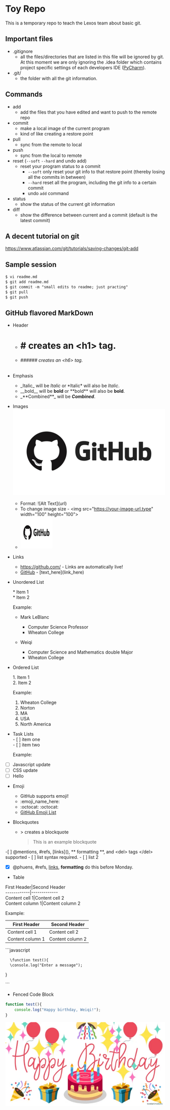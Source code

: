 # Toy Repo
This is a temporary repo to teach the Lexos team about basic git.  

## Important files
  * .gitignore
    * all the files/directories that are listed in this file will be ignored by git. At this moment we are only ignoring
     the .idea folder which contains project specific settings of each developers IDE ([PyCharm](https://www.jetbrains.com/pycharm/)).
  * .git/
    * the folder with all the git information.

## Commands

  * add  
    * add the files that you have edited and want to push to the remote repo  
  * commit  
    * make a local image of the current program  
    * kind of like creating a restore point
  * pull  
    * sync from the remote to local  
  * push  
    * sync from the local to remote 
  * reset (`--soft` `--hard` and undo add)  
    * reset your program status to a commit  
        * `--soft` only reset your git info to that restore point (thereby losing all the commits in between)  
        * `--hard` reset all the program, including the git info to a certain commit   
        * undo `add` command  
  * status  
    * show the status of the current git information
  * diff  
    * show the difference between current and a commit (default is the latest commit)

## A decent tutorial on git
https://www.atlassian.com/git/tutorials/saving-changes/git-add

## Sample session

```
$ vi readme.md
$ git add readme.md
$ git commit -m "small edits to readme; just practing"
$ git pull
$ git push
```
## GitHub flavored MarkDown
* Header
  * # # creates an \<h1\> tag.
  * ###### ###### creates an \<h6\> tag.
* Emphasis
  * \_Italic\_ will be _Italic_ or \*Italic\* will also be *Italic*.
  * \_\_bold\_\_ will be __bold__ or \*\*bold\*\* will also be **bold**.
  * \_\*\*Combined\*\*\_ will be _**Combined**_.

* Images ![GitHub logo](/images/logo.jpg)
   * Format: !\[Alt Text](url)
   * To change image size - \<img src="https://your-image-url.type" width="100" height="100"\>
   * <img src="/images/logo.jpg" width="100" height="100">
* Links
  * https://github.com/ - Links are automatically live!
  * [GitHub](https://github.com/) - \[text_here\]\(link_here\) 

* Unordered List

    \* Item 1 \
    \* Item 2

  Example:
  * Mark LeBlanc
    * Computer Science Professor
    * Wheaton College

  * Weiqi
    * Computer Science and Mathematics double Major
    * Wheaton College

* Ordered List

    1\. Item 1   
    2\. Item 2  
    
  Example:  
  1. Wheaton College
  2. Norton
  3. MA  
  4. USA
  5. North America  


* Task Lists  
    \- [ ] item one  
    \- [ ] item two
 
  Example:  
- [ ] Javascript update
- [ ] CSS update
- [ ] Hello
 
 * Emoji

    * GitHub supports emoji! 
    * \:emoji_name_here:
    * :octocat:  \:octocat:
    * [GitHub Emoji List](git@github.com:WheatonCS/ToyRepo.git)
* Blockquotes
  * \> creates a blockquote
    >This is an example  blockquote



\-\[ \] \@mentions, \#refs, \[links]\(),
\*\* formatting \*\*, and \<del> tags \<\/del>
supported
 \- \[  \] list syntax required.
 \- \[  \] list 2

- [x] @phuens, #refs, [links](),
**formatting** do this before Monday.
  
* Table

First Header|Second Header  
\------------|-------------  
Content cell 1|Content cell 2  
Content column 1|Content column 2  

Example:

First Header|Second Header
------------|-------------
Content cell 1|Content cell 2
Content column 1|Content column 2



\```javascript

      \function test(){
      \console.log("Enter a message");
\}

\```


* Fenced Code Block
```javascript
function test(){
    console.log("Happy birthday, Weiqi!");
}
```
![Happy Birthday Weiqi!](/images/for_Weiqi.png)